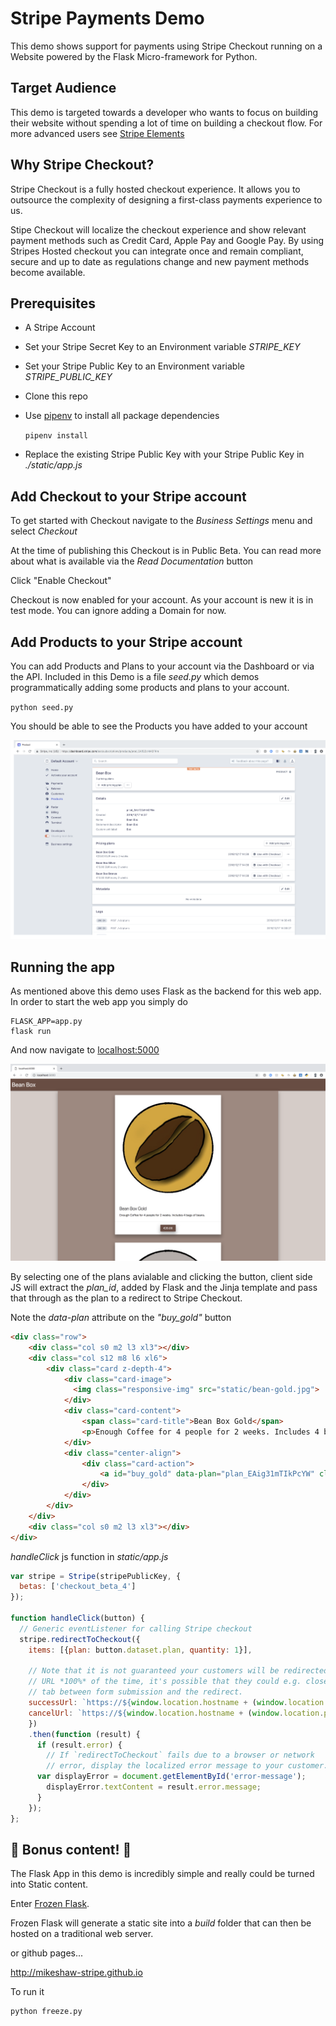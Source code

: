 # Stripe Payments Demo

This demo shows support for payments using Stripe Checkout running on a Website powered by the Flask Micro-framework for Python. 

## Target Audience
This demo is targeted towards a developer who wants to focus on building their website without spending a lot of time on building a checkout flow. For more advanced users see [Stripe Elements](https://stripe.com/docs/stripe-js/elements/quickstart) 

## Why Stripe Checkout?

Stripe Checkout is a fully hosted checkout experience. It allows you to outsource the complexity of designing a first-class payments experience to us.

Stipe Checkout will localize the checkout experience and show relevant payment methods such as Credit Card, Apple Pay and Google Pay. By using Stripes Hosted checkout
you can integrate once and remain compliant, secure and up to date as regulations change and new payment methods become available. 

## Prerequisites
 - A Stripe Account
 - Set your Stripe Secret Key to an Environment variable *STRIPE_KEY*
 - Set your Stripe Public Key to an Environment variable *STRIPE_PUBLIC_KEY*
 - Clone this repo
 - Use [pipenv](https://pipenv.readthedocs.io/en/latest/) to install all package dependencies
 
    `pipenv install`
    
 - Replace the existing Stripe Public Key with your Stripe Public Key in _./static/app.js_
 
## Add Checkout to your Stripe account
To get started with Checkout navigate to the _Business Settings_ menu and select _Checkout_

At the time of publishing this Checkout is in Public Beta. You can read more about what is available via the _Read Documentation_ button

Click "Enable Checkout"

Checkout is now enabled for your account. As your account is new it is in test mode. You can ignore adding a Domain for now.

## Add Products to your Stripe account
You can add Products and Plans to your account via the Dashboard or via the API. Included in this Demo is a file _seed.py_ which demos programmatically adding some 
products and plans to your account.

`python seed.py`

You should be able to see the Products you have added to your account
 
![alt text](./docs/images/products_example.png "Products")

## Running the app

As mentioned above this demo uses Flask as the backend for this web app. In order to start the web app you simply do

```
FLASK_APP=app.py
flask run
```

And now navigate to [localhost:5000](http://localhost:5000)

![alt text](./docs/images/app.png "App")

By selecting one of the plans avialable and clicking the button, client side JS will extract the _plan_id_, added by Flask 
and the Jinja template and pass that through as the plan to a redirect to Stripe Checkout. 


Note the _data-plan_ attribute on the _"buy_gold"_ button
```HTML
<div class="row">
    <div class="col s0 m2 l3 xl3"></div>
    <div class="col s12 m8 l6 xl6">
        <div class="card z-depth-4">
            <div class="card-image">
              <img class="responsive-img" src="static/bean-gold.jpg">
            </div>
            <div class="card-content">
                <span class="card-title">Bean Box Gold</span>
                <p>Enough Coffee for 4 people for 2 weeks. Includes 4 bags of beans.</p>
            </div>
            <div class="center-align">
                <div class="card-action">
                    <a id="buy_gold" data-plan="plan_EAig31mTIkPcYW" class="waves-effect waves-light btn brown darken-1 z-depth-4" onclick="handleClick(this)">€20.00</a>
                </div>
            </div>
        </div>
    </div>
    <div class="col s0 m2 l3 xl3"></div>
</div>
```

_handleClick_ js function in _static/app.js_

```js
var stripe = Stripe(stripePublicKey, {
  betas: ['checkout_beta_4']
});

function handleClick(button) {
  // Generic eventListener for calling Stripe checkout
  stripe.redirectToCheckout({
    items: [{plan: button.dataset.plan, quantity: 1}],

    // Note that it is not guaranteed your customers will be redirected to this
    // URL *100%* of the time, it's possible that they could e.g. close the
    // tab between form submission and the redirect.
    successUrl: `https://${window.location.hostname + (window.location.port? ":" + window.location.port : "")}/success`,
    cancelUrl: `https://${window.location.hostname + (window.location.port? ":" + window.location.port : "")}`,
    })
    .then(function (result) {
      if (result.error) {
        // If `redirectToCheckout` fails due to a browser or network
        // error, display the localized error message to your customer.
      var displayError = document.getElementById('error-message');
        displayError.textContent = result.error.message;
      }
    });
};
```

## :star2: Bonus content! :star2:

The Flask App in this demo is incredibly simple and really could be turned into Static content.

Enter [Frozen Flask](https://pythonhosted.org/Frozen-Flask/).

Frozen Flask will generate a static site into a _build_ folder that can then be hosted on a traditional web server.

or github pages...

http://mikeshaw-stripe.github.io

To run it 

```python
python freeze.py
```